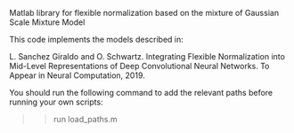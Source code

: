 Matlab library for flexible normalization based on the mixture of
Gaussian Scale Mixture Model

This code implements the models described in:

L. Sanchez Giraldo and O. Schwartz. Integrating Flexible Normalization
into Mid-Level Representations of Deep Convolutional Neural Networks.
To Appear in Neural Computation, 2019.

You should run the following command to add the relevant paths before
running your own scripts:  
>> run load_paths.m
